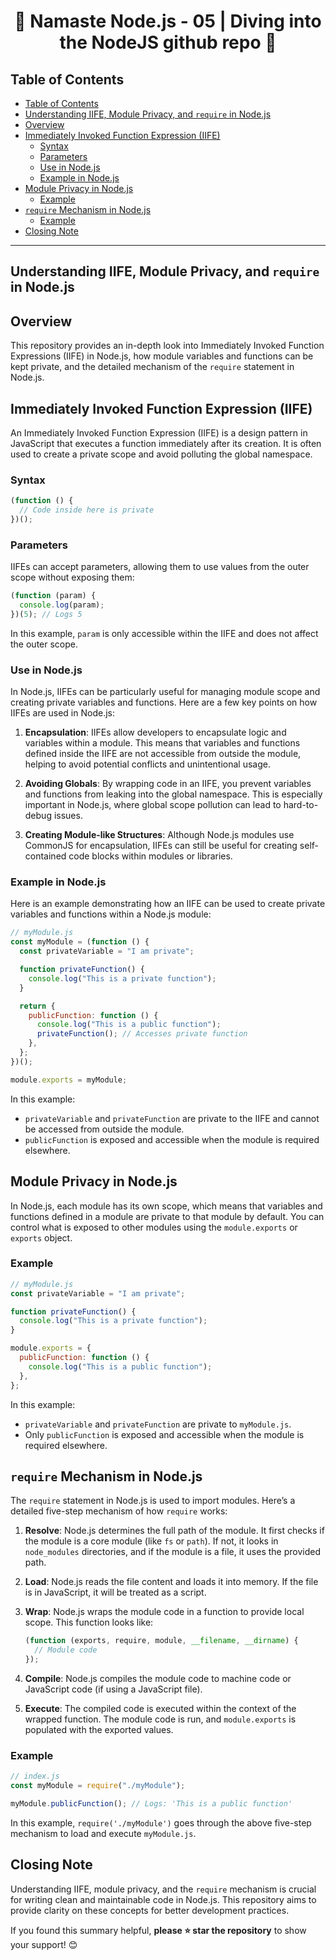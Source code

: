 <h1 style="text-align: center;">🚀 Namaste Node.js - 05 | Diving into the NodeJS github repo 🚀</h1>

## Table of Contents

- [Table of Contents](#table-of-contents)
- [Understanding IIFE, Module Privacy, and `require` in Node.js](#understanding-iife-module-privacy-and-require-in-nodejs)
- [Overview](#overview)
- [Immediately Invoked Function Expression (IIFE)](#immediately-invoked-function-expression-iife)
  - [Syntax](#syntax)
  - [Parameters](#parameters)
  - [Use in Node.js](#use-in-nodejs)
  - [Example in Node.js](#example-in-nodejs)
- [Module Privacy in Node.js](#module-privacy-in-nodejs)
  - [Example](#example)
- [`require` Mechanism in Node.js](#require-mechanism-in-nodejs)
  - [Example](#example-1)
- [Closing Note](#closing-note)

---

## Understanding IIFE, Module Privacy, and `require` in Node.js

## Overview

This repository provides an in-depth look into Immediately Invoked Function Expressions (IIFE) in Node.js, how module variables and functions can be kept private, and the detailed mechanism of the `require` statement in Node.js.

## Immediately Invoked Function Expression (IIFE)

An Immediately Invoked Function Expression (IIFE) is a design pattern in JavaScript that executes a function immediately after its creation. It is often used to create a private scope and avoid polluting the global namespace.

### Syntax

```javascript
(function () {
  // Code inside here is private
})();
```

### Parameters

IIFEs can accept parameters, allowing them to use values from the outer scope without exposing them:

```javascript
(function (param) {
  console.log(param);
})(5); // Logs 5
```

In this example, `param` is only accessible within the IIFE and does not affect the outer scope.

### Use in Node.js

In Node.js, IIFEs can be particularly useful for managing module scope and creating private variables and functions. Here are a few key points on how IIFEs are used in Node.js:

1. **Encapsulation**: IIFEs allow developers to encapsulate logic and variables within a module. This means that variables and functions defined inside the IIFE are not accessible from outside the module, helping to avoid potential conflicts and unintentional usage.

2. **Avoiding Globals**: By wrapping code in an IIFE, you prevent variables and functions from leaking into the global namespace. This is especially important in Node.js, where global scope pollution can lead to hard-to-debug issues.

3. **Creating Module-like Structures**: Although Node.js modules use CommonJS for encapsulation, IIFEs can still be useful for creating self-contained code blocks within modules or libraries.

### Example in Node.js

Here is an example demonstrating how an IIFE can be used to create private variables and functions within a Node.js module:

```javascript
// myModule.js
const myModule = (function () {
  const privateVariable = "I am private";

  function privateFunction() {
    console.log("This is a private function");
  }

  return {
    publicFunction: function () {
      console.log("This is a public function");
      privateFunction(); // Accesses private function
    },
  };
})();

module.exports = myModule;
```

In this example:

- `privateVariable` and `privateFunction` are private to the IIFE and cannot be accessed from outside the module.
- `publicFunction` is exposed and accessible when the module is required elsewhere.

## Module Privacy in Node.js

In Node.js, each module has its own scope, which means that variables and functions defined in a module are private to that module by default. You can control what is exposed to other modules using the `module.exports` or `exports` object.

### Example

```javascript
// myModule.js
const privateVariable = "I am private";

function privateFunction() {
  console.log("This is a private function");
}

module.exports = {
  publicFunction: function () {
    console.log("This is a public function");
  },
};
```

In this example:

- `privateVariable` and `privateFunction` are private to `myModule.js`.
- Only `publicFunction` is exposed and accessible when the module is required elsewhere.

## `require` Mechanism in Node.js

The `require` statement in Node.js is used to import modules. Here’s a detailed five-step mechanism of how `require` works:

1. **Resolve**: Node.js determines the full path of the module. It first checks if the module is a core module (like `fs` or `path`). If not, it looks in `node_modules` directories, and if the module is a file, it uses the provided path.

2. **Load**: Node.js reads the file content and loads it into memory. If the file is in JavaScript, it will be treated as a script.

3. **Wrap**: Node.js wraps the module code in a function to provide local scope. This function looks like:

   ```javascript
   (function (exports, require, module, __filename, __dirname) {
     // Module code
   });
   ```

4. **Compile**: Node.js compiles the module code to machine code or JavaScript code (if using a JavaScript file).

5. **Execute**: The compiled code is executed within the context of the wrapped function. The module code is run, and `module.exports` is populated with the exported values.

### Example

```javascript
// index.js
const myModule = require("./myModule");

myModule.publicFunction(); // Logs: 'This is a public function'
```

In this example, `require('./myModule')` goes through the above five-step mechanism to load and execute `myModule.js`.

## Closing Note

Understanding IIFE, module privacy, and the `require` mechanism is crucial for writing clean and maintainable code in Node.js. This repository aims to provide clarity on these concepts for better development practices.

If you found this summary helpful, **please ⭐ star the repository** to show your support! 😊
